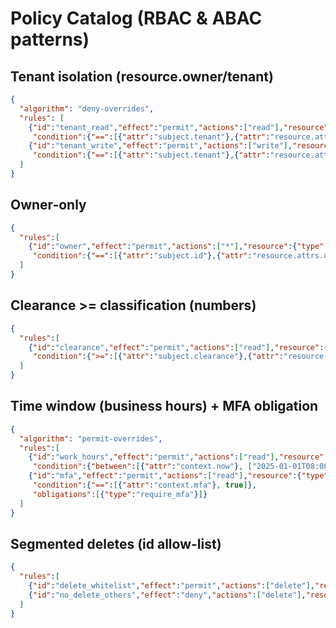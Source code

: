 
# Policy Catalog (RBAC & ABAC patterns)

## Tenant isolation (resource.owner/tenant)
```json
{
  "algorithm": "deny-overrides",
  "rules": [
    {"id":"tenant_read","effect":"permit","actions":["read"],"resource":{"type":"doc"},
     "condition":{"==":[{"attr":"subject.tenant"},{"attr":"resource.attrs.tenant"}]}},
    {"id":"tenant_write","effect":"permit","actions":["write"],"resource":{"type":"doc"},
     "condition":{"==":[{"attr":"subject.tenant"},{"attr":"resource.attrs.tenant"}]}}
  ]
}
```

## Owner-only
```json
{
  "rules":[
    {"id":"owner","effect":"permit","actions":["*"],"resource":{"type":"doc"},
     "condition":{"==":[{"attr":"subject.id"},{"attr":"resource.attrs.owner"}]}}
  ]
}
```

## Clearance >= classification (numbers)
```json
{
  "rules":[
    {"id":"clearance","effect":"permit","actions":["read"],"resource":{"type":"record"},
     "condition":{">=":[{"attr":"subject.clearance"},{"attr":"resource.attrs.classification"}]}}
  ]
}
```

## Time window (business hours) + MFA obligation
```json
{
  "algorithm": "permit-overrides",
  "rules":[
    {"id":"work_hours","effect":"permit","actions":["read"],"resource":{"type":"doc"},
     "condition":{"between":[{"attr":"context.now"}, ["2025-01-01T08:00:00Z","2025-01-01T18:00:00Z"]]}},
    {"id":"mfa","effect":"permit","actions":["read"],"resource":{"type":"doc"},
     "condition":{"==":[{"attr":"context.mfa"}, true]},
     "obligations":[{"type":"require_mfa"}]}
  ]
}
```

## Segmented deletes (id allow-list)
```json
{
  "rules":[
    {"id":"delete_whitelist","effect":"permit","actions":["delete"],"resource":{"type":"doc","id":"A"}},
    {"id":"no_delete_others","effect":"deny","actions":["delete"],"resource":{"type":"doc"}}
  ]
}
```
